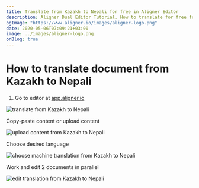 ```yaml
---
title: Translate from Kazakh to Nepali for free in Aligner Editor
description: Aligner Dual Editor Tutorial. How to translate for free from Kazakh to Nepali. Aligner is multilingual document management platform. 
ogImage: "https://www.aligner.io/images/aligner-logo.png"
date: 2020-05-06T07:09:21+03:00
image: ../images/aligner-logo.png
onBlog: true
---
```


# How to translate document from Kazakh to Nepali

1. Go to editor at [app.aligner.io](https://app.aligner.io "Aligner App web page")

![translate from Kazakh to Nepali](../aligner-blank-editor.png "translate from Kazakh to Nepali")

Copy-paste content or upload content

![upload content from Kazakh to Nepali](../aligner-uploaded-document.png "upload content from Kazakh to Nepali")

Choose desired language

![choose machine translation from Kazakh to Nepali](../aligner-language-dropdown.png "choose machine translation from Kazakh to Nepali")

Work and edit 2 documents in parallel

![edit translation from Kazakh to Nepali](../aligner-double-sitded-editor.png "edit translation from Kazakh to Nepali")

